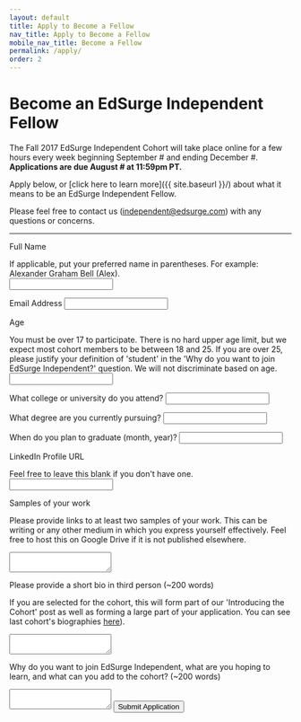 ```yaml
---
layout: default
title: Apply to Become a Fellow
nav_title: Apply to Become a Fellow
mobile_nav_title: Become a Fellow
permalink: /apply/
order: 2
---
```


# Become an EdSurge Independent Fellow

The Fall 2017 EdSurge Independent Cohort will take place online for a few hours every week beginning September # and ending December #. **Applications are due August # at 11:59pm PT.**

Apply below, or [click here to learn more]({{ site.baseurl }}/) about what it means to be an EdSurge Independent Fellow.

Please feel free to contact us ([independent@edsurge.com](mailto:independent@edsurge.com)) with any questions or concerns.

---

<form action="https://docs.google.com/forms/u/1/d/e/1FAIpQLSdICMyK1ce_3iqcUTiiYOWdN_fLxdlW-7SQCAcn0RxKCPQU5w/formResponse" method="POST" id="application-form">

  <label for="m_3447411334473707672entry_14011162">Full Name<div class="helper-text">If applicable, put your preferred name in parentheses. For example: Alexander Graham Bell (Alex).</div></label>
  <input type="text" name="entry.14011162" value="" id="m_3447411334473707672entry_14011162" required>


  <label for="m_3447411334473707672entry_2115079416">Email Address</label>
  <input type="text" name="entry.2115079416" value="" id="m_3447411334473707672entry_2115079416" required>

  <label for="m_3447411334473707672entry_1503462891">Age<div class="helper-text">You must be over 17 to participate. There is no hard upper age limit, but we expect most cohort members to be between 18 and 25. If you are over 25, please justify your definition of 'student' in the 'Why do you want to join EdSurge Independent?' question. We will not discriminate based on age.</div></label>
  <input type="text" name="entry.1503462891" value="" id="m_3447411334473707672entry_1503462891" required>


  <label for="m_3447411334473707672entry_2038352444">What college or university do you attend?</label>
  <input type="text" name="entry.2038352444" value="" id="m_3447411334473707672entry_2038352444" required>

  <label for="m_3447411334473707672entry_476112019">What degree are you currently pursuing?</label>
  <input type="text" name="entry.476112019" value="" id="m_3447411334473707672entry_476112019" required>

  <label for="m_3447411334473707672entry_235528932">When do you plan to graduate (month, year)?</label>
  <input type="text" name="entry.235528932" value="" id="m_3447411334473707672entry_235528932" required>

  <label for="m_3447411334473707672entry_238277563">LinkedIn Profile URL<div class="helper-text">Feel free to leave this blank if you don't have one.</div></label>
  <input type="text" name="entry.238277563" value="" id="m_3447411334473707672entry_238277563">

  <label for="m_3447411334473707672entry_972202758">Samples of your work<div class="helper-text">Please provide links to at least two samples of your work. This can be writing or any other medium in which you express yourself effectively. Feel free to host this on Google Drive if it is not published elsewhere.</div></label>
  <textarea name="entry.972202758" class="m_3447411334473707672ss-q-long" id="m_3447411334473707672entry_972202758" required></textarea>

  <label for="m_3447411334473707672entry_1413451206">Please provide a short bio in third person (~200 words)<div class="helper-text">If you are selected for the cohort, this will form part of our 'Introducing the Cohort' post as well as forming a large part of your application. You can see last cohort's biographies <a href="https://edsurgeindependent.com/edsurge-independent-cohort-summer-2017-30393db13294">here</a>).</div></label>
  <textarea name="entry.1413451206" class="m_3447411334473707672ss-q-long" id="m_3447411334473707672entry_1413451206" required></textarea>

  <label for="m_3447411334473707672entry_1962540693">Why do you want to join EdSurge Independent, what are you hoping to learn, and what can you add to the cohort? (~200 words)</label>
  <textarea name="entry.1962540693" class="m_3447411334473707672ss-q-long" id="m_3447411334473707672entry_1962540693" required></textarea>

  <input type="submit" value="Submit Application" />

</form>

